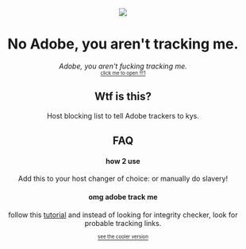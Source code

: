 <div align="center">
<a href=https://ihatetrackers.pages.dev><img src="https://ihatetrackers.pages.dev/banner"></a>


# No Adobe, you aren't tracking me.

*Adobe, you aren't fucking tracking me.*
<br>
[<sub><sup>click me to open !!!1</sup></sub>](https://ihatetrackers.pages.dev/)

## Wtf is this?
Host blocking list to tell Adobe trackers to kys.
## FAQ

#### how 2 use

Add this to your host changer of choice: or manually do slavery!

#### omg adobe track me

follow this [tutorial](https://youtu.be/tkKN_xipuxY?si=jy7VF6VcY9Sn_fGY) and instead of looking for integrity checker, look for probable tracking links.




[<sub><sup>see the cooler version</sup></sub>](https://ihatetrackers.pages.dev/what)
<div align="center">
